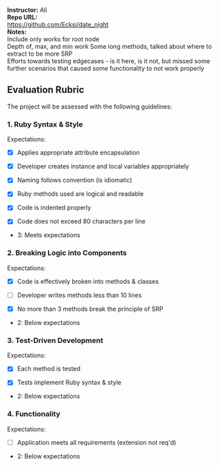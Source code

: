 **Instructor:**
Ali  
**Repo URL:**   
https://github.com/Ecksi/date_night  
**Notes:**  
Include only works for root node  
Depth of, max, and min work
Some long methods, talked about where to extract to be more SRP  
Efforts towards testing edgecases - is it here, is it not, but missed some further scenarios that caused some functionality to not work properly  

## Evaluation Rubric

The project will be assessed with the following guidelines:

### 1. Ruby Syntax & Style

Expectations:

- [x] Applies appropriate attribute encapsulation  

- [x] Developer creates instance and local variables appropriately

- [x] Naming follows convention (is idiomatic)

- [x] Ruby methods used are logical and readable

- [x] Code is indented properly

- [x] Code does not exceed 80 characters per line  


* 3: Meets expectations


### 2. Breaking Logic into Components

Expectations:

- [x] Code is effectively broken into methods & classes

- [ ] Developer writes methods less than 10 lines

- [x] No more than 3 methods break the principle of SRP

* 2: Below expectations

### 3. Test-Driven Development

Expectations:

- [x] Each method is tested  

- [x] Tests implement Ruby syntax & style   

* 2: Below expectations


### 4. Functionality

Expectations:

- [ ] Application meets all requirements (extension not req'd)

* 2: Below expectations
